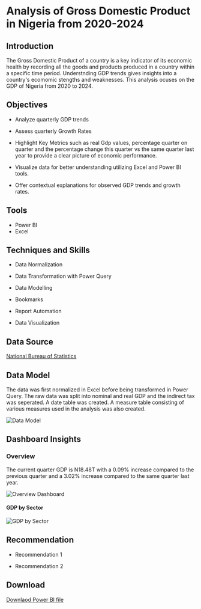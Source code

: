 # Analysis of Gross Domestic Product in Nigeria from 2020-2024
## Introduction
The Gross Domestic Product of a country is a key indicator of its economic health by recording all the goods and products produced in a country within a specific time period. Understnding GDP trends gives insights into a country's ecomomic stengths and weaknesses. This analysis ocuses on the GDP of Nigeria from 2020 to 2024.

## Objectives
- Analyze quarterly GDP trends

- Assess quarterly Growth Rates

- Highlight Key Metrics such as real Gdp values, percentage quarter on quarter and the percentage change this quarter vs the same quarter last year to provide a clear picture of economic performance.

- Visualize data for better understanding utilizing Excel and Power BI tools.

- Offer contextual explanations for observed GDP trends and growth rates.

## Tools
- Power BI
- Excel

## Techniques and Skills
- Data Normalization

- Data Transformation with Power Query

- Data Modelling

- Bookmarks

- Report Automation

- Data Visualization

## Data Source
<a href = "https://nigerianstat.gov.ng/elibrary/read/1241549"> National Bureau of Statistics <a/>
## Data Model
The data was first normalized in Excel before being transformed in Power Query. The raw data was split into nominal and real GDP and the indirect tax was seperated. A date table was created. A measure table consisting of various measures used in the analysis was also created.

![Data Model](https://github.com/gabriellaetafo/demo-analysis-of-GDP-in-Nigeria/blob/main/images/gdp_portfolio_data_model.png)

## Dashboard Insights
### Overview
The current quarter GDP is N18.48T with a 0.09% increase compared to the previous quarter and a 3.02% increase compared to the same quarter last year.

![Overview Dashboard](https://github.com/gabriellaetafo/demo-analysis-of-GDP-in-Nigeria/blob/main/images/gdp_portfolio_main.png)
#### GDP by Sector

![GDP by Sector](https://github.com/gabriellaetafo/demo-analysis-of-GDP-in-Nigeria/blob/main/images/gdp_portfolio_by_activity_sector.png)

## Recommendation
- Recommendation 1

- Recommendation 2

## Download
<a href = "https://github.com/gabriellaetafo/demo-analysis-of-GDP-in-Nigeria/raw/refs/heads/main/images/gdp_Gabriella%20Etafo.pbix"> Downlaod Power BI file <a/>

